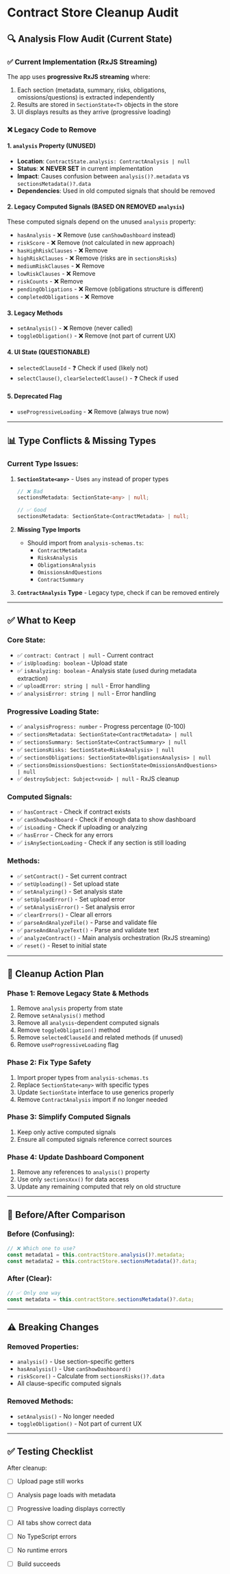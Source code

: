 # Contract Store Cleanup Audit

## 🔍 Analysis Flow Audit (Current State)

### ✅ **Current Implementation (RxJS Streaming)**
The app uses **progressive RxJS streaming** where:
1. Each section (metadata, summary, risks, obligations, omissions/questions) is extracted independently
2. Results are stored in `SectionState<T>` objects in the store
3. UI displays results as they arrive (progressive loading)

### ❌ **Legacy Code to Remove**

#### 1. **`analysis` Property** (UNUSED)
- **Location**: `ContractState.analysis: ContractAnalysis | null`
- **Status**: ❌ **NEVER SET** in current implementation
- **Impact**: Causes confusion between `analysis()?.metadata` vs `sectionsMetadata()?.data`
- **Dependencies**: Used in old computed signals that should be removed

#### 2. **Legacy Computed Signals** (BASED ON REMOVED `analysis`)
These computed signals depend on the unused `analysis` property:
- `hasAnalysis` - ❌ Remove (use `canShowDashboard` instead)
- `riskScore` - ❌ Remove (not calculated in new approach)
- `hasHighRiskClauses` - ❌ Remove  
- `highRiskClauses` - ❌ Remove (risks are in `sectionsRisks`)
- `mediumRiskClauses` - ❌ Remove
- `lowRiskClauses` - ❌ Remove
- `riskCounts` - ❌ Remove
- `pendingObligations` - ❌ Remove (obligations structure is different)
- `completedObligations` - ❌ Remove

#### 3. **Legacy Methods**
- `setAnalysis()` - ❌ Remove (never called)
- `toggleObligation()` - ❌ Remove (not part of current UX)

#### 4. **UI State** (QUESTIONABLE)
- `selectedClauseId` - ❓ Check if used (likely not)
- `selectClause()`, `clearSelectedClause()` - ❓ Check if used

#### 5. **Deprecated Flag**
- `useProgressiveLoading` - ❌ Remove (always true now)

---

## 📊 **Type Conflicts & Missing Types**

### Current Type Issues:

1. **`SectionState<any>`** - Uses `any` instead of proper types
   ```typescript
   // ❌ Bad
   sectionsMetadata: SectionState<any> | null;
   
   // ✅ Good
   sectionsMetadata: SectionState<ContractMetadata> | null;
   ```

2. **Missing Type Imports**
   - Should import from `analysis-schemas.ts`:
     - `ContractMetadata`
     - `RisksAnalysis`
     - `ObligationsAnalysis`
     - `OmissionsAndQuestions`
     - `ContractSummary`

3. **`ContractAnalysis` Type** - Legacy type, check if can be removed entirely

---

## ✅ **What to Keep**

### Core State:
- ✅ `contract: Contract | null` - Current contract
- ✅ `isUploading: boolean` - Upload state
- ✅ `isAnalyzing: boolean` - Analysis state (used during metadata extraction)
- ✅ `uploadError: string | null` - Error handling
- ✅ `analysisError: string | null` - Error handling

### Progressive Loading State:
- ✅ `analysisProgress: number` - Progress percentage (0-100)
- ✅ `sectionsMetadata: SectionState<ContractMetadata> | null`
- ✅ `sectionsSummary: SectionState<ContractSummary> | null`
- ✅ `sectionsRisks: SectionState<RisksAnalysis> | null`
- ✅ `sectionsObligations: SectionState<ObligationsAnalysis> | null`
- ✅ `sectionsOmissionsQuestions: SectionState<OmissionsAndQuestions> | null`
- ✅ `destroySubject: Subject<void> | null` - RxJS cleanup

### Computed Signals:
- ✅ `hasContract` - Check if contract exists
- ✅ `canShowDashboard` - Check if enough data to show dashboard
- ✅ `isLoading` - Check if uploading or analyzing
- ✅ `hasError` - Check for any errors
- ✅ `isAnySectionLoading` - Check if any section is still loading

### Methods:
- ✅ `setContract()` - Set current contract
- ✅ `setUploading()` - Set upload state
- ✅ `setAnalyzing()` - Set analysis state
- ✅ `setUploadError()` - Set upload error
- ✅ `setAnalysisError()` - Set analysis error
- ✅ `clearErrors()` - Clear all errors
- ✅ `parseAndAnalyzeFile()` - Parse and validate file
- ✅ `parseAndAnalyzeText()` - Parse and validate text
- ✅ `analyzeContract()` - Main analysis orchestration (RxJS streaming)
- ✅ `reset()` - Reset to initial state

---

## 🎯 **Cleanup Action Plan**

### Phase 1: Remove Legacy State & Methods
1. Remove `analysis` property from state
2. Remove `setAnalysis()` method
3. Remove all `analysis`-dependent computed signals
4. Remove `toggleObligation()` method
5. Remove `selectedClauseId` and related methods (if unused)
6. Remove `useProgressiveLoading` flag

### Phase 2: Fix Type Safety
1. Import proper types from `analysis-schemas.ts`
2. Replace `SectionState<any>` with specific types
3. Update `SectionState` interface to use generics properly
4. Remove `ContractAnalysis` import if no longer needed

### Phase 3: Simplify Computed Signals
1. Keep only active computed signals
2. Ensure all computed signals reference correct sources

### Phase 4: Update Dashboard Component
1. Remove any references to `analysis()` property
2. Use only `sectionsXxx()` for data access
3. Update any remaining computed that rely on old structure

---

## 📝 **Before/After Comparison**

### Before (Confusing):
```typescript
// ❌ Which one to use?
const metadata1 = this.contractStore.analysis()?.metadata;
const metadata2 = this.contractStore.sectionsMetadata()?.data;
```

### After (Clear):
```typescript
// ✅ Only one way
const metadata = this.contractStore.sectionsMetadata()?.data;
```

---

## ⚠️ **Breaking Changes**

### Removed Properties:
- `analysis()` - Use section-specific getters
- `hasAnalysis()` - Use `canShowDashboard()`
- `riskScore()` - Calculate from `sectionsRisks()?.data`
- All clause-specific computed signals

### Removed Methods:
- `setAnalysis()` - No longer needed
- `toggleObligation()` - Not part of current UX

---

## ✅ **Testing Checklist**

After cleanup:
- [ ] Upload page still works
- [ ] Analysis page loads with metadata
- [ ] Progressive loading displays correctly
- [ ] All tabs show correct data
- [ ] No TypeScript errors
- [ ] No runtime errors
- [ ] Build succeeds



